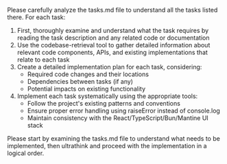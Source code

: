 Please carefully analyze the tasks.md file to understand all the tasks listed there. For each task:

1. First, thoroughly examine and understand what the task requires by reading the task description and any related code or documentation
2. Use the codebase-retrieval tool to gather detailed information about relevant code components, APIs, and existing implementations that relate to each task
3. Create a detailed implementation plan for each task, considering:
   - Required code changes and their locations
   - Dependencies between tasks (if any)
   - Potential impacts on existing functionality
4. Implement each task systematically using the appropriate tools:
   - Follow the project's existing patterns and conventions
   - Ensure proper error handling using raiseError instead of console.log
   - Maintain consistency with the React/TypeScript/Bun/Mantine UI stack

Please start by examining the tasks.md file to understand what needs to be implemented, then ultrathink and proceed with the implementation in a logical order.